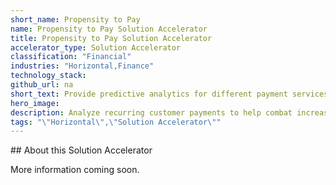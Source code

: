 ```yaml
---
short_name: Propensity to Pay
name: Propensity to Pay Solution Accelerator
title: Propensity to Pay Solution Accelerator
accelerator_type: Solution Accelerator
classification: "Financial"
industries: "Horizontal,Finance"
technology_stack: 
github_url: na
short_text: Provide predictive analytics for different payment services.
hero_image: 
description: Analyze recurring customer payments to help combat increasing payment defaults and customer screening difficulties, which scales to provide predictive analytics for different payment services.
tags: "\"Horizontal\",\"Solution Accelerator\""
---
```

​​## About this Solution Accelerator

More information coming soon.